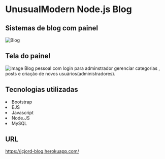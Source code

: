 # UnusualModern Node.js Blog
## Sistemas de blog com painel
![Blog](https://user-images.githubusercontent.com/69487022/123870803-3e6a0280-d909-11eb-9706-b113291b8ffb.png)
## Tela do painel
![image](https://user-images.githubusercontent.com/69487022/123870932-6a858380-d909-11eb-9514-cc1feaeec195.png)
Blog pessoal com login para adminstrador gerenciar categorias , posts e criação de novos usuários(administradores).

## Tecnologias utilizadas
<li>Bootstrap</li>
<li>EJS</li>
<li>Javascript</li>
<li>Node.JS</li>
<li>MySQL</li>

## URL
https://jcjord-blog.herokuapp.com/

